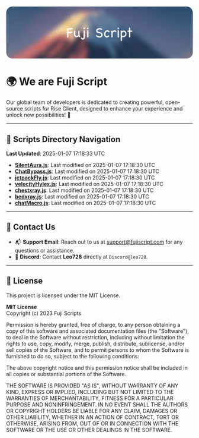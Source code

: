 ![Banner](.github/b.webp)

# 🌍 **We are Fuji Script**

Our global team of developers is dedicated to creating powerful, open-source scripts for Rise Client, designed to enhance your experience and unlock new possibilities! 🌟

---
<!-- SCRIPTS_NAVIGATION_START -->
## 📂 **Scripts Directory Navigation**

**Last Updated**: 2025-01-07 17:18:33 UTC

- **[SilentAura.js](scripts/SilentAura.js)**: Last modified on 2025-01-07 17:18:30 UTC
- **[ChatBypass.js](scripts/ChatBypass.js)**: Last modified on 2025-01-07 17:18:30 UTC
- **[jetpackFly.js](scripts/jetpackFly.js)**: Last modified on 2025-01-07 17:18:30 UTC
- **[velocityHylex.js](scripts/velocityHylex.js)**: Last modified on 2025-01-07 17:18:30 UTC
- **[chestxray.js](scripts/chestxray.js)**: Last modified on 2025-01-07 17:18:30 UTC
- **[bedxray.js](scripts/bedxray.js)**: Last modified on 2025-01-07 17:18:30 UTC
- **[chatMacro.js](scripts/chatMacro.js)**: Last modified on 2025-01-07 17:18:30 UTC

<!-- SCRIPTS_NAVIGATION_END -->

---

## 💬 **Contact Us**  
- 📬 **Support Email**: Reach out to us at [support@fujiscript.com](mailto:support@fujiscript.com) for any questions or assistance.  
- 💬 **Discord**: Contact **Leo728** directly at `Discord@leo728`.

---

## 📜 **License**

This project is licensed under the MIT License.  

**MIT License**  
Copyright (c) 2023 Fuji Scripts  

Permission is hereby granted, free of charge, to any person obtaining a copy of this software and associated documentation files (the "Software"), to deal in the Software without restriction, including without limitation the rights to use, copy, modify, merge, publish, distribute, sublicense, and/or sell copies of the Software, and to permit persons to whom the Software is furnished to do so, subject to the following conditions:  

The above copyright notice and this permission notice shall be included in all copies or substantial portions of the Software.  

THE SOFTWARE IS PROVIDED "AS IS", WITHOUT WARRANTY OF ANY KIND, EXPRESS OR IMPLIED, INCLUDING BUT NOT LIMITED TO THE WARRANTIES OF MERCHANTABILITY, FITNESS FOR A PARTICULAR PURPOSE AND NONINFRINGEMENT. IN NO EVENT SHALL THE AUTHORS OR COPYRIGHT HOLDERS BE LIABLE FOR ANY CLAIM, DAMAGES OR OTHER LIABILITY, WHETHER IN AN ACTION OF CONTRACT, TORT OR OTHERWISE, ARISING FROM, OUT OF OR IN CONNECTION WITH THE SOFTWARE OR THE USE OR OTHER DEALINGS IN THE SOFTWARE.  
